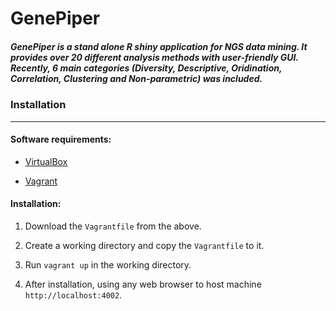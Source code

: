 # GenePiper

##### GenePiper is a stand alone R shiny application for NGS data mining. It provides over 20 different analysis methods with user-friendly GUI. Recently, 6 main categories (Diversity, Descriptive, Oridination, Correlation, Clustering and Non-parametric) was included.


### Installation

---

#### Software requirements:

* [VirtualBox](https://www.virtualbox.org/wiki/Downloads)

* [Vagrant](https://www.vagrantup.com)

#### Installation:

1. Download the `Vagrantfile` from the above.

2. Create a working directory and copy the `Vagrantfile` to it.

3. Run `vagrant up` in the working directory.

4. After installation, using any web browser to host machine `http://localhost:4002`.